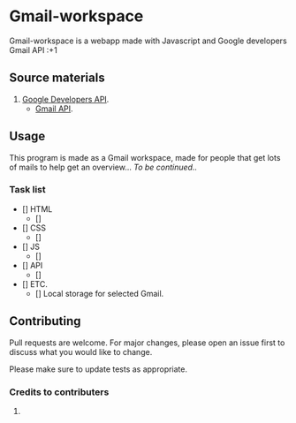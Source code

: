 # Gmail-workspace

Gmail-workspace is a webapp made with Javascript and Google developers Gmail API :+1

## Source materials
1. [Google Developers API](https://developers.google.com/apis-explorer).
    - [Gmail API](https://developers.google.com/gmail/api/reference/rest).



## Usage
This program is made as a Gmail workspace, made for people that get lots of mails to help get an overview... *To be continued..*


### Task list
- [] HTML
    - []
- [] CSS
    - []
- [] JS
    - []
- [] API
    - []
- [] ETC.
    - [] Local storage for selected Gmail.


## Contributing
Pull requests are welcome. For major changes, please open an issue first to discuss what you would like to change.

Please make sure to update tests as appropriate.

### Credits to contributers
1. 